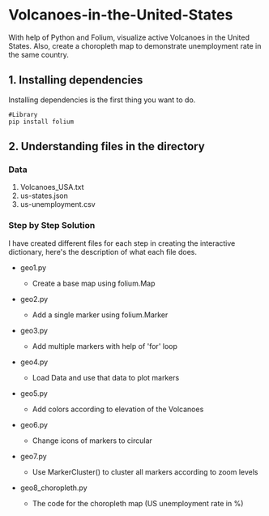 # Volcanoes-in-the-United-States
With help of Python and Folium, visualize active Volcanoes in the United States. Also, create a choropleth map to demonstrate unemployment rate in the same country.

## 1. Installing dependencies

Installing dependencies is the first thing you want to do.

```
#Library
pip install folium

```

## 2. Understanding files in the directory

### Data

1. Volcanoes_USA.txt
2. us-states.json
3. us-unemployment.csv


### Step by Step Solution
I have created different files for each step in creating the interactive dictionary, here's the description of what each file does. 

* geo1.py
  * Create a base map using folium.Map

* geo2.py
  * Add a single marker using folium.Marker

* geo3.py
  * Add multiple markers with help of 'for' loop

* geo4.py
  * Load Data and use that data to plot markers

* geo5.py
  * Add colors according to elevation of the Volcanoes

* geo6.py
  * Change icons of markers to circular

* geo7.py
  * Use MarkerCluster() to cluster all markers according to zoom levels

* geo8_choropleth.py
  * The code for the choropleth map (US unemployment rate in %)
